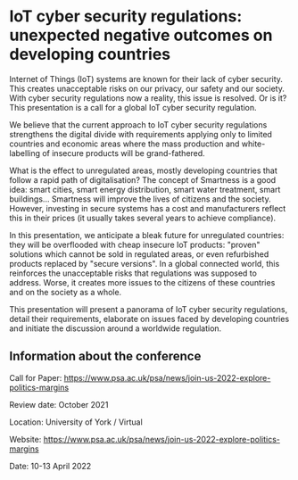 # IoT cyber security regulations: unexpected negative outcomes on developing countries

Internet of Things (IoT) systems are known for their lack of cyber security. This creates unacceptable risks on our privacy, our safety and our society. With cyber security regulations now a reality, this issue is resolved. Or is it? This presentation is a call for a global IoT cyber security regulation.

We believe that the current approach to IoT cyber security regulations strengthens the digital divide with requirements applying only to limited countries and economic areas where the mass production and white-labelling of insecure products will be grand-fathered.

What is the effect to unregulated areas, mostly developing countries that follow a rapid path of digitalisation? The concept of Smartness is a good idea: smart cities, smart energy distribution, smart water treatment, smart buildings... Smartness will improve the lives of citizens and the society.
However, investing in secure systems has a cost and manufacturers reflect this in their prices (it usually takes several years to achieve compliance).

In this presentation, we anticipate a bleak future for unregulated countries: they will be overflooded with cheap insecure IoT products: "proven" solutions which cannot be sold in regulated areas, or even refurbished products replaced by "secure versions".
In a global connected world, this reinforces the unacceptable risks that regulations was supposed to address. Worse, it creates more issues to the citizens of these countries and on the society as a whole.

This presentation will present a panorama of IoT cyber security regulations, detail their requirements, elaborate on issues faced by developing countries and initiate the discussion around a worldwide regulation.

## Information about the conference
Call for Paper: https://www.psa.ac.uk/psa/news/join-us-2022-explore-politics-margins

Review date: October 2021


Location: University of York / Virtual

Website: https://www.psa.ac.uk/psa/news/join-us-2022-explore-politics-margins

Date: 10-13 April 2022
